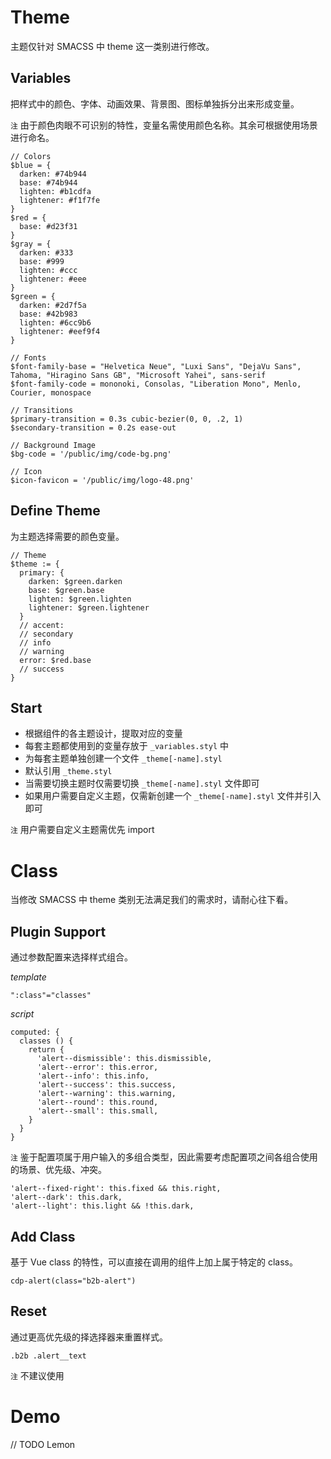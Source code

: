 # Theme

主题仅针对 SMACSS 中 theme 这一类别进行修改。

## Variables

把样式中的颜色、字体、动画效果、背景图、图标单独拆分出来形成变量。

`注` 由于颜色肉眼不可识别的特性，变量名需使用颜色名称。其余可根据使用场景进行命名。


```
// Colors
$blue = {
  darken: #74b944
  base: #74b944
  lighten: #b1cdfa
  lightener: #f1f7fe
}
$red = {
  base: #d23f31
}
$gray = {
  darken: #333
  base: #999
  lighten: #ccc
  lightener: #eee
}
$green = {
  darken: #2d7f5a
  base: #42b983
  lighten: #6cc9b6
  lightener: #eef9f4
}

// Fonts
$font-family-base = "Helvetica Neue", "Luxi Sans", "DejaVu Sans", Tahoma, "Hiragino Sans GB", "Microsoft Yahei", sans-serif
$font-family-code = mononoki, Consolas, "Liberation Mono", Menlo, Courier, monospace

// Transitions
$primary-transition = 0.3s cubic-bezier(0, 0, .2, 1)
$secondary-transition = 0.2s ease-out

// Background Image
$bg-code = '/public/img/code-bg.png'

// Icon
$icon-favicon = '/public/img/logo-48.png'
```

## Define Theme

为主题选择需要的颜色变量。

```
// Theme
$theme := {
  primary: {
    darken: $green.darken
    base: $green.base
    lighten: $green.lighten
    lightener: $green.lightener
  }
  // accent:
  // secondary
  // info
  // warning
  error: $red.base
  // success
}
```

## Start

* 根据组件的各主题设计，提取对应的变量
* 每套主题都使用到的变量存放于 `_variables.styl` 中
* 为每套主题单独创建一个文件 `_theme[-name].styl`
* 默认引用 `_theme.styl` 
* 当需要切换主题时仅需要切换 `_theme[-name].styl` 文件即可
* 如果用户需要自定义主题，仅需新创建一个 `_theme[-name].styl` 文件并引入即可

`注` 用户需要自定义主题需优先 import

# Class

当修改 SMACSS 中 theme 类别无法满足我们的需求时，请耐心往下看。

## Plugin Support

通过参数配置来选择样式组合。

*template*
 
```
":class"="classes"
```

*script*

```
computed: {
  classes () {
    return {
      'alert--dismissible': this.dismissible,
      'alert--error': this.error,
      'alert--info': this.info,
      'alert--success': this.success,
      'alert--warning': this.warning,
      'alert--round': this.round,
      'alert--small': this.small,
    }
  }
}
```
    
`注` 鉴于配置项属于用户输入的多组合类型，因此需要考虑配置项之间各组合使用的场景、优先级、冲突。

```
'alert--fixed-right': this.fixed && this.right,
'alert--dark': this.dark,
'alert--light': this.light && !this.dark,
```

## Add Class

基于 Vue class 的特性，可以直接在调用的组件上加上属于特定的 class。

```
cdp-alert(class="b2b-alert")
```

## Reset

通过更高优先级的择选择器来重置样式。

```
.b2b .alert__text
```

`注` 不建议使用

# Demo

// TODO Lemon